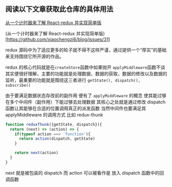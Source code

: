 ## 阅读以下文章获取此仓库的具体用法


[从一个计时器来了解 React-redux 并实现简单版](https://github.com/xiaochengzi6/blog/issues/31)

(从一个计时器来了解 React-redux 并实现简单版)[https://github.com/xiaochengzi6/blog/issues/31]

redux 源码中为了适应更多的轮子就不得不这样严谨，通过提供一个“厚实”的基础来支持围绕它所开源的作品。

redux 的核心代码就是在`createStore`函数中如果抛开 `applyMiddleware`函数不谈其实便很好理解，主要的功能就是处理数据，数据的获取，数据的修改以及数据的监听，最重要的功能就是围绕这三者进行 `getState(), dispatch(), subscribe()`

由于要满足数据状态存改前的副作用 便有了 `applyMiddleware` 的概念 使其能过够在多个中间件（副作用）下能过够去处理数据 其核心之处就是通过修改 dispatch 函数让其能够在合适的位置调用真正的派发函数 当然中间件也要满足其 applyMiddleware 的调用方式 比如 redux-thunk 

~~~js
function reduxThunk({getState, dispatch}){
  return (next) => (action) => {
    if(typeof action === 'function'){
      return action(dispatch, getState)
    }

    return next(action)
  }
}
~~~
next 就是被包装的 dispatch 而 action 可以被看作是 放入 dispatch 函数中的回调函数 



